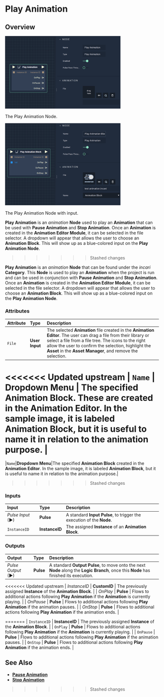 # Play Animation
## Overview

<!--- ![The Play Animation Node.](../../../.gitbook/assets/playanimation.png)--->

<style>
.resizingimage {
  max-width: 75%;
}
</style>

<img src="../../../.gitbook/assets/playanimation.png" class="resizingimage" alt="The Play Animation Node">

The Play Animation Node.


<img src="../../../.gitbook/assets/playanimationwithfile.png" class="resizingimage" alt="The Play Animation Node with input.">

The Play Animation Node with input. 

<!---![The Play Animation Node with input.](../../../.gitbook/assets/playanimationwithfile.png)--->



**Play Animation** is an _animation_ **Node** used to play an **Animation** that can be used with **Pause Animation** and **Stop Animation**. Once an **Animation** is created in the **Animation Editor Module**, it can be selected in the file selector. A dropdown will appear that allows the user to choose an **Animation Block**. This will show up as a blue-colored input on the **Play Animation Node**.
>>>>>>> Stashed changes

**Play Animation** is an _animation_ **Node** that can be found under the _incari_ **Category**. This **Node** is used to play an **Animation** when the project is run and can be used in conjunction with **Pause Animation** and **Stop Animation**. Once an **Animation** is created in the **Animation Editor Module**, it can be selected in the file selector. A dropdown will appear that allows the user to choose an **Animation Block**. This will show up as a blue-colored input on the **Play Animation Node**.

### Attributes

| Attribute | Type | Description |
| :--- | :--- | :--- |
| `File` | **User Input** | The selected **Animation** file created in the **Animation Editor**. The user can drag a file from their library or select a file from a file tree. The icons to the right allow the user to confirm the selection, highlight the **Asset** in the **Asset Manager**, and remove the selection. |
<<<<<<< Updated upstream
| `Name` | **Dropdown Menu** | The specified **Animation Block**. These are created in the **Animation Editor**. In the sample image, it is labeled **Animation Block**, but it is useful to name it in relation to the animation purpose. |
=======
|`Name`|**Dropdown Menu**|The specified **Animation Block** created in the **Animation Editor**. In the sample image, it is labeled **Animation Block**, but it is useful to name it in relation to the animation purpose.| 
>>>>>>> Stashed changes

### Inputs

| Input | Type | Description |
| :--- | :--- | :--- |
| _Pulse Input_ \(►\) | **Pulse** | A standard **Input Pulse**, to trigger the execution of the **Node**. |
| `InstanceID` | **InstanceID** | The assigned **Instance** of an **Animation Block**. |

### Outputs

| Output | Type | Description |
| :--- | :--- | :--- |
| _Pulse Output_ \(►\) | **Pulse** | A standard **Output Pulse**, to move onto the next **Node** along the **Logic Branch**, once this **Node** has finished its execution. |
<<<<<<< Updated upstream
| _InstanceID_ | **CustomID** | The previously assigned **Instance** of the **Animation Block**. |
| _OnPlay_ | **Pulse** | Flows to additional actions following **Play Animation** if the **Animation** is currently playing. |
| _OnPause_ | **Pulse** | Flows to additional actions following **Play Animation** if the animation pauses. |
| _OnStop_ | **Pulse** | Flows to additional actions following **Play Animation** if the animation ends. |

=======
| `InstanceID` | **InstanceID** | The previously assigned **Instance** of the **Animation Block**. |
| `OnPlay` | **Pulse** | Flows to additional actions following **Play Animation** if the **Animation** is currently playing. |
| `OnPause` | **Pulse** | Flows to additional actions following **Play Animation** if the animation pauses. |
| `OnStop` | **Pulse** | Flows to additional actions following **Play Animation** if the animation ends. |

## See Also 

* [**Pause Animation**](pauseanimation.md)
* [**Stop Animation**](stopanimation.md)
>>>>>>> Stashed changes
